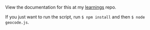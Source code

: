 View the documentation for this at my [learnings](https://github.com/justinjaywang/learnings/blob/master/2013-03-06.md) repo.

If you just want to run the script, run `$ npm install` and then `$ node geocode.js`.